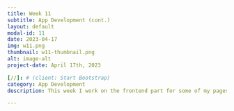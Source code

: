 ```yaml
---
title: Week 11
subtitle: App Development (cont.)
layout: default
modal-id: 11
date: 2023-04-17
img: w11.png
thumbnail: w11-thumbnail.png
alt: image-alt
project-date: April 17th, 2023

[//]: # (client: Start Bootstrap)
category: App Development
description: This week I work on the frontend part for some of my pages after following the tutorial. I focused on the Home page and tried to see if I could do AR integration. The Home page works how I expected it to be visually. Functionality, I think it’s a little too complicated and ambitious to try and implement the social media part of my app as I would need more complicated algorithms to suggest posts to certain users. The Camera part, however, is a little too rough as none of the AR API works with the expo management system. Many are deprecated and not maintained well enough, such as expoThree. I will try to find more ways next week.

---
```

